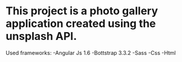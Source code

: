 # This project is a photo gallery application created using the unsplash API.
Used frameworks:
-Angular Js 1.6
-Bottstrap 3.3.2
-Sass
-Css
-Html
